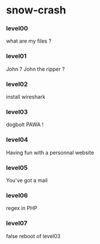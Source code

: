 # snow-crash

### level00
what are my files ?

### level01
John ? John the ripper ?

### level02
install wireshark

### level03
dogbolt PAWA !

### level04
Having fun with a personnal website

### level05
You've got a mail

### level06
regex in PHP

### level07
false reboot of level03